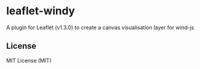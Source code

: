 # leaflet-windy
A plugin for Leaflet (v1.3.0) to create a canvas visualisation layer for wind-js


## License
MIT License (MIT)
